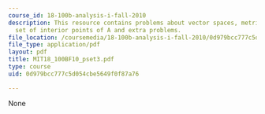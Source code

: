 ```yaml
---
course_id: 18-100b-analysis-i-fall-2010
description: This resource contains problems about vector spaces, metric space, the
  set of interior points of A and extra problems.
file_location: /coursemedia/18-100b-analysis-i-fall-2010/0d979bcc777c5d054cbe5649f0f87a76_MIT18_100BF10_pset3.pdf
file_type: application/pdf
layout: pdf
title: MIT18_100BF10_pset3.pdf
type: course
uid: 0d979bcc777c5d054cbe5649f0f87a76

---
```

None